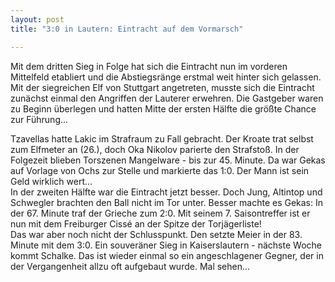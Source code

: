 ```yaml
---
layout: post
title: "3:0 in Lautern: Eintracht auf dem Vormarsch"

---
```


Mit dem dritten Sieg in Folge hat sich die Eintracht nun im vorderen Mittelfeld etabliert und die Abstiegsränge erstmal weit hinter sich gelassen. Mit der siegreichen Elf von Stuttgart angetreten, musste sich die Eintracht zunächst einmal den Angriffen der Lauterer erwehren. Die Gastgeber waren zu Beginn überlegen und hatten Mitte der ersten Hälfte die größte Chance zur Führung...

Tzavellas hatte Lakic im Strafraum zu Fall gebracht. Der Kroate trat selbst zum Elfmeter an (26.), doch Oka Nikolov parierte den Strafstoß. In der Folgezeit blieben Torszenen Mangelware - bis zur 45. Minute. Da war Gekas auf Vorlage von Ochs zur Stelle und markierte das 1:0. Der Mann ist sein Geld wirklich wert...  
In der zweiten Hälfte war die Eintracht jetzt besser. Doch Jung, Altintop und Schwegler brachten den Ball nicht im Tor unter. Besser machte es Gekas: In der 67. Minute traf der Grieche zum 2:0. Mit seinem 7. Saisontreffer ist er nun mit dem Freiburger Cissé an der Spitze der Torjägerliste!  
Das war aber noch nicht der Schlusspunkt. Den setzte Meier in der 83. Minute mit dem 3:0. Ein souveräner Sieg in Kaiserslautern - nächste Woche kommt Schalke. Das ist wieder einmal so ein angeschlagener Gegner, der in der Vergangenheit allzu oft aufgebaut wurde. Mal sehen...
